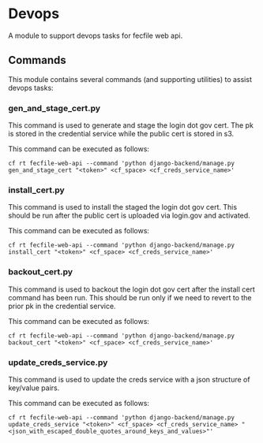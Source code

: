 # Devops

A module to support devops tasks for fecfile web api.

## Commands

This module contains several commands (and supporting utilities) to assist devops tasks:

### gen_and_stage_cert.py
This command is used to generate and stage the login dot gov cert.  The pk is stored in the credential service while the public cert is stored in s3.

This command can be executed as follows:
```
cf rt fecfile-web-api --command 'python django-backend/manage.py gen_and_stage_cert "<token>" <cf_space> <cf_creds_service_name>'
```

### install_cert.py
This command is used to install the staged the login dot gov cert.  This should be run after the public cert is uploaded via login.gov and activated.

This command can be executed as follows:
```
cf rt fecfile-web-api --command 'python django-backend/manage.py install_cert "<token>" <cf_space> <cf_creds_service_name>'
```

### backout_cert.py
This command is used to backout the login dot gov cert after the install cert command has been run.  This should be run only if we need to revert to the prior pk in the credential service.

This command can be executed as follows:
```
cf rt fecfile-web-api --command 'python django-backend/manage.py backout_cert "<token>" <cf_space> <cf_creds_service_name>'
```

### update_creds_service.py
This command is used to update the creds service with a json structure of key/value pairs.

This command can be executed as follows:
```
cf rt fecfile-web-api --command 'python django-backend/manage.py update_creds_service "<token>" <cf_space> <cf_creds_service_name> "<json_with_escaped_double_quotes_around_keys_and_values>"'
```

